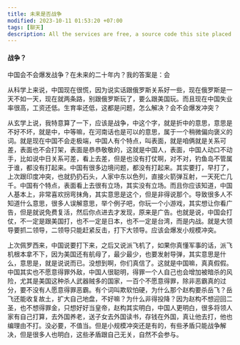 ```yaml
---
title: 未来是否战争
modified: 2023-10-11 01:53:20 +07:00
tags: [聊天]
description: All the services are free, a source code this site placed on github repository and intergration with netlify service, another service that you can use is github page for hosting your own static site.
---
```


####  战争？

中国会不会爆发战争？在未来的二十年内？我的答案是：会

从科学上来说，中国现在很慌，因为说实话跟俄罗斯关系好一些，现在俄罗斯是一天不如一天，现在就两条路，别跟俄罗斯玩了，要么跟美国玩。而且现在中国失业率很高，工资还低。生育率还低，这都是问题，怎么解决？会不会爆发冲突？

从玄学上说，我特意算了一下，应该是战争，中这个字，就是折中的意思，意思是不好不坏，就是中，中等嘛，在河南话也是可以的意思，属于一个稍微偏向褒义的词。就是现在中国不会走极端，中国人有个特点，叫表面，就是咱俩就是关系可差，表面也不会打架，表面是恭恭敬敬的，这就是中国人，表面，中国人动口不动手，比如说中日关系可差，看上去差，但是也没有打仗啊，对不对，钓鱼岛不管属于谁，都没有打起来。中国有很多边境问题，都没有打起来。其实要打，早打了，上次跟印度冲突，也就扔扔石头，人家中东以色列，直接火箭弹互射，一天死亡几千。中国有个特点，表面看上去很有立场，其实没有立场。而且你应该知道，中国人基本上，非常喜欢拐弯抹角，其实意思是这个，但是非得说那个。导致很多人不知道什么意思，很多人误解意思，举个例子吧，你玩一个小游戏，其实想让你看广告，但是就说免费复活，然后你点进去才发现，原来是广告。也就是说，中国会打仗，不一定是跟美国打，也不一定是日本，也不一定是台湾，而是内战。就是大领导要抓二领导，二领导只能赶紧反击，打下大领导。应该会爆发小规模冲突。

上次佩罗西来，中国说要打下来，之后又说派飞机了，如果你真懂军事的话，派飞机根本拿不下，因为美国还有航母了，最少最少，也要发射导弹，其实意思是什么，意思是，就是说说而已。没想到啊，你们真信了。这就是中国嘛，真真假假。中国其实也不愿意得罪外敌，中国人很聪明，得罪一个人自己也会增加被暗杀的风险，尤其是美国这种杀人武器贼多的国家，一百个不愿意得罪，除非恶霸真的过分，要不没有人愿意得罪恶霸。有个词叫欺软怕硬，为什么那个赵构要杀岳飞？岳飞还能收复故土，扩大自己地盘，不好嘛？为什么非得投降？因为赵构不想迎回二圣，也不想得罪金，只想好好当皇帝，赵构其实明白，中国人更明白，很多将领人家有自己打算，去外国养老，送子女去外国读书，存钱在外国，真让他去打，他也编理由不打。没必要，不值当。但是小规模冲突还是有的，有些矛盾只能战争解决，但是很多人也明白，这些矛盾跟自己无关，自然不会参与。





